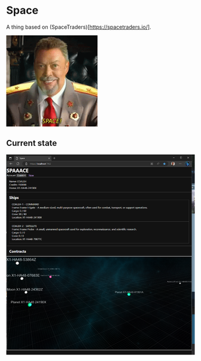 # Space
A thing based on (SpaceTraders)[https://spacetraders.io/].

![Tim Curry Saying Space](space-tim-curry.gif "SPACE!")

## Current state
![Image of UI](Docs/ProgressImages/2.png "It ain't pretty but it works.. probably")
